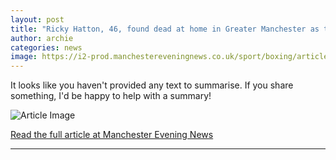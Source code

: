 ```yaml
---
layout: post
title: "Ricky Hatton, 46, found dead at home in Greater Manchester as tributes pour in - latest updates"
author: archie
categories: news
image: https://i2-prod.manchestereveningnews.co.uk/sport/boxing/article32007742.ece/ALTERNATES/s1200/0_File-photo-dated-05-02-2018-of-Ricky-Hatton-who-is-set-for-another-comeback-later-this-year-well-over-a-decade-since.jpg
---
```

It looks like you haven't provided any text to summarise. If you share something, I'd be happy to help with a summary!

![Article Image](https://i2-prod.manchestereveningnews.co.uk/sport/boxing/article32007742.ece/ALTERNATES/s1200/0_File-photo-dated-05-02-2018-of-Ricky-Hatton-who-is-set-for-another-comeback-later-this-year-well-over-a-decade-since.jpg)

[Read the full article at Manchester Evening News](https://www.manchestereveningnews.co.uk/news/greater-manchester-news/breaking-ricky-hatton-46-found-32473021)

---
